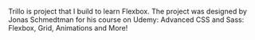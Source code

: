 Trillo is project that I build to learn Flexbox. The project was designed by Jonas Schmedtman for his course on Udemy: Advanced CSS and Sass: Flexbox, Grid, Animations and More! 